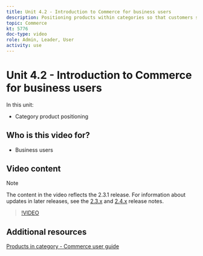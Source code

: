 ```yaml
---
title: Unit 4.2 - Introduction to Commerce for business users
description: Positioning products within categories so that customers see the products at the top that you want them to see.
topic: Commerce
kt: 5776
doc-type: video
role: Admin, Leader, User
activity: use
---
```


# Unit 4.2 - Introduction to Commerce for business users

In this unit:

- Category product positioning

## Who is this video for?

- Business users

## Video content

>[!NOTE]
>
>The content in the video reflects the 2.3.1 release. For information about updates in later releases, see the [ 2.3.x](https://devdocs.magento.com/guides/v2.3/release-notes/bk-release-notes.html) and [2.4.x](https://devdocs.magento.com/guides/v2.4/release-notes/bk-release-notes.html) release notes.

>[!VIDEO](https://video.tv.adobe.com/v/36187?quality=12&learn=on)

## Additional resources

[Products in category - Commerce user guide](https://docs.magento.com/user-guide/catalog/categories-category-products.html)
